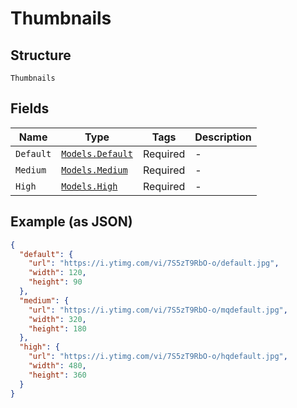 
# Thumbnails

## Structure

`Thumbnails`

## Fields

| Name | Type | Tags | Description |
|  --- | --- | --- | --- |
| `Default` | [`Models.Default`](../../doc/models/default.md) | Required | - |
| `Medium` | [`Models.Medium`](../../doc/models/medium.md) | Required | - |
| `High` | [`Models.High`](../../doc/models/high.md) | Required | - |

## Example (as JSON)

```json
{
  "default": {
    "url": "https://i.ytimg.com/vi/7S5zT9RbO-o/default.jpg",
    "width": 120,
    "height": 90
  },
  "medium": {
    "url": "https://i.ytimg.com/vi/7S5zT9RbO-o/mqdefault.jpg",
    "width": 320,
    "height": 180
  },
  "high": {
    "url": "https://i.ytimg.com/vi/7S5zT9RbO-o/hqdefault.jpg",
    "width": 480,
    "height": 360
  }
}
```

